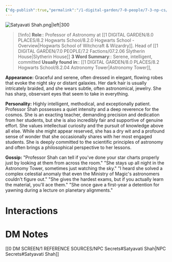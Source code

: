 ```yaml
---
{"dg-publish":true,"permalink":"/1-digital-garden/7-0-people/7-3-np-cs/satyavati-shah/","tags":["#person","hogwarts-faculty","hogwarts","professor","ravenclaw"]}
---
```


![Satyavati Shah.png|left|300](/img/user/1%20DIGITAL%20GARDEN/7.0%20PEOPLE/7.3%20NPCs/Headshots/Satyavati%20Shah.png)

>[!info] 
>**Role**:: Professor of Astronomy at [[1 DIGITAL GARDEN/8.0 PLACES/8.2 Hogwarts School/8.2.0 Hogwarts School - Overview\|Hogwarts School of Witchcraft & Wizardry]]. Head of [[1 DIGITAL GARDEN/7.0 PEOPLE/7.2 Factions/07.2.06 Slytherin House\|Slytherin House]]
>**3 Word Summary**:: Serene, intelligent, committed 
>**Usually found in**:: [[1 DIGITAL GARDEN/8.0 PLACES/8.2 Hogwarts School/8.2.04 Astronomy Tower\|Astronomy Tower]], 

**Appearance:** Graceful and serene, often dressed in elegant, flowing robes that evoke the night sky or distant galaxies. Her dark hair is usually intricately braided, and she wears subtle, often astronomical, jewelry. She has sharp, observant eyes that seem to take in everything.

**Personality:** Highly intelligent, methodical, and exceptionally patient. Professor Shah possesses a quiet intensity and a deep reverence for the cosmos. She is an exacting teacher, demanding precision and dedication from her students, but she is also incredibly fair and supportive of genuine effort. She values intellectual curiosity and the pursuit of knowledge above all else. While she might appear reserved, she has a dry wit and a profound sense of wonder that she occasionally shares with her most engaged students. She is deeply committed to the scientific principles of astronomy and often brings a philosophical perspective to her lessons.

**Gossip:** "Professor Shah can tell if you've done your star charts properly just by looking at them from across the room." "She stays up all night in the Astronomy Tower, sometimes just watching the sky." "I heard she solved a complex celestial anomaly that even the Ministry of Magic's astronomers couldn't figure out." "She gives the hardest exams, but if you actually learn the material, you'll ace them." "She once gave a first-year a detention for yawning during a lecture on planetary alignments."

# Interactions


# DM Notes

[[0 DM SCREEN/1 REFERENCE SOURCES/NPC Secrets#Satyavati Shah\|NPC Secrets#Satyavati Shah]]

